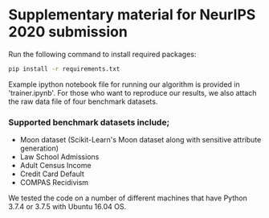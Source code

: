 # Supplementary material for NeurIPS 2020 submission

Run the following command to install required packages:
```bash
pip install -r requirements.txt
```
Example ipython notebook file for running our algorithm is provided in 'trainer.ipynb'.
For those who want to reproduce our results, we also attach the raw data file of four benchmark datasets.

### Supported benchmark datasets include;
- Moon dataset (Scikit-Learn's Moon dataset along with sensitive attribute generation)
- Law School Admissions
- Adult Census Income
- Credit Card Default
- COMPAS Recidivism

We tested the code on a number of different machines that have Python 3.7.4 or 3.7.5 with Ubuntu 16.04 OS.
